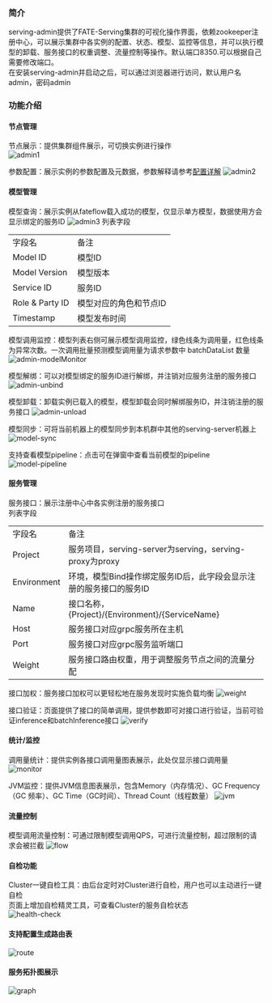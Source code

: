 ### 简介
serving-admin提供了FATE-Serving集群的可视化操作界面，依赖zookeeper注册中心，可以展示集群中各实例的配置、状态、模型、监控等信息，并可以执行模型的卸载、服务接口的权重调整、流量控制等操作。默认端口8350.可以根据自己需要修改端口。  
在安装serving-admin并启动之后，可以通过浏览器进行访问，默认用户名 admin，密码admin

### 功能介绍
#### 节点管理
节点展示：提供集群组件展示，可切换实例进行操作  
![admin1](../img/admin1.jpg)

参数配置：展示实例的参数配置及元数据，参数解释请参考[配置详解](..\config\admin.md)
![admin2](../img/admin2.jpg)

#### 模型管理
模型查询：展示实例从fateflow载入成功的模型，仅显示单方模型，数据使用方会显示绑定的服务ID
![admin3](../img/admin-model.jpg)
列表字段
<table>
  <tr>
    <td>字段名</td>
    <td>备注</td>
  </tr>
  <tr>
    <td>Model ID</td>
    <td>模型ID</td>
  </tr>
  <tr>
    <td>Model Version</td>
    <td>模型版本</td>
  </tr>
  <tr>
    <td>Service ID</td>
    <td>服务ID</td>
  </tr>
  <tr>
    <td>Role & Party ID</td>
    <td>模型对应的角色和节点ID</td>
  </tr>
  <tr>
    <td>Timestamp</td>
    <td>模型发布时间</td>
  </tr>
</table>

模型调用监控：模型列表右侧可展示模型调用监控，绿色线条为调用量，红色线条为异常次数。一次调用批量预测模型调用量为请求参数中 batchDataList 数量
![admin-modelMonitor](../img/model_monitor.jpg)

模型解绑：可以对模型绑定的服务ID进行解绑，并注销对应服务注册的服务接口
![admin-unbind](../img/unbind.jpg)

模型卸载：卸载实例已载入的模型，模型卸载会同时解绑服务ID，并注销注册的服务接口
![admin-unload](../img/unload.jpg)

模型同步：可将当前机器上的模型同步到本机群中其他的serving-server机器上
![model-sync](../img/model_sync.jpg)

支持查看模型pipeline：点击可在弹窗中查看当前模型的pipeline
![model-pipeline](../img/model-pipeline.jpg)

#### 服务管理
服务接口：展示注册中心中各实例注册的服务接口  
列表字段  
<table>
  <tr>
    <td>字段名</td>
    <td>备注</td>
  </tr>
  <tr>
    <td>Project</td>
    <td>服务项目，serving-server为serving，serving-proxy为proxy</td>
  </tr>
  <tr>
    <td>Environment</td>
    <td>环境，模型Bind操作绑定服务ID后，此字段会显示注册的服务接口的服务ID</td>
  </tr>
  <tr>
    <td>Name</td>
    <td>接口名称，{Project}/{Environment}/{ServiceName}</td>
  </tr>
  <tr>
    <td>Host</td>
    <td>服务接口对应grpc服务所在主机</td>
  </tr>
  <tr>
    <td>Port</td>
    <td>服务接口对应grpc服务监听端口</td>
  </tr>
  <tr>
    <td>Weight</td>
    <td>服务接口路由权重，用于调整服务节点之间的流量分配</td>
  </tr>
</table>

接口加权：服务接口加权可以更轻松地在服务发现时实施负载均衡
![weight](../img/weight.jpg)

接口验证：页面提供了接口的简单调用，提供参数即可对接口进行验证，当前可验证inference和batchInference接口
![verify](../img/verify.jpg)

#### 统计/监控
调用量统计：提供实例各接口调用量图表展示，此处仅显示接口调用量
![monitor](../img/monitor.jpg)

JVM监控：提供JVM信息图表展示，包含Memory（内存情况）、GC Frequency（GC 频率）、GC Time（GC时间）、Thread Count（线程数量）
![jvm](../img/jvm.jpg)

#### 流量控制
模型调用流量控制：可通过限制模型调用QPS，可进行流量控制，超过限制的请求会被拦截
![flow](../img/flowControl.jpg)

#### 自检功能
Cluster一键自检工具：由后台定时对Cluster进行自检，用户也可以主动进行一键自检   
页面上增加自检精灵工具，可查看Cluster的服务自检状态   
![health-check](../img/health-check.jpg)

#### 支持配置生成路由表
![route](../img/gen-route.jpg)

#### 服务拓扑图展示
![graph](../img/graph.jpg)
